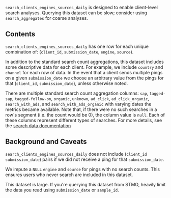 `search_clients_engines_sources_daily` is designed to enable client-level search analyses.
Querying this dataset can be slow;
consider using `search_aggregates` for coarse analyses.

## Contents

`search_clients_engines_sources_daily` has one row for each unique combination of:
(`client_id`, `submission_date`, `engine`, `source`).

In addition to the standard search count aggregations,
this dataset includes some descriptive data for each client.
For example, we include `country` and `channel` for each row of data.
In the event that a client sends multiple pings on a given `submission_date`
we choose an arbitrary value from the pings for that (`client_id`, `submission_date`),
unless otherwise noted.

There are multiple standard search count aggregation columns:
`sap`, `tagged-sap`, `tagged-follow-on`, `organic`, `unknown`, `ad_click`, `ad_click_organic`, `search_with_ads`, and `search_with_ads_organic` with varying dates the metrics became available. 
Note that, if there were no such searches in a row's segment
(i.e. the count would be 0),
the column value is `null`.
Each of these columns represent different types of searches.
For more details, see the [search data documentation]

## Background and Caveats

`search_clients_engines_sources_daily` does not include
(`client_id` `submission_date`) pairs
if we did not receive a ping for that `submission_date`.

We impute a `NULL` `engine` and `source` for pings with no search counts.
This ensures users who never search are included in this dataset.

This dataset is large.
If you're querying this dataset from STMO,
heavily limit the data you read using `submission_date` or `sample_id`.

<!--
#### Further Reading
-->

[search data documentation]: ../../search.md
